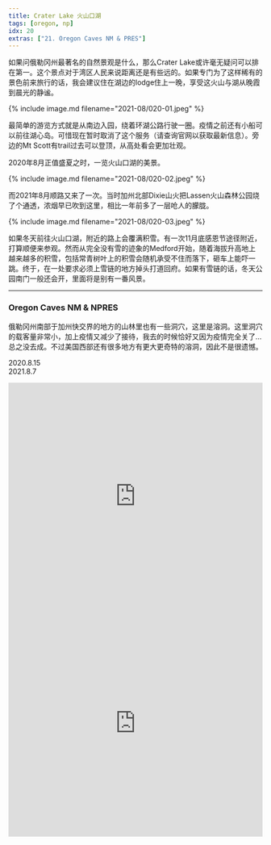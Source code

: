 ```yaml
---
title: Crater Lake 火山口湖
tags: [oregon, np]
idx: 20
extras: ["21. Oregon Caves NM & PRES"]
---
```


如果问俄勒冈州最著名的自然景观是什么，那么Crater Lake或许毫无疑问可以排在第一。这个景点对于湾区人民来说距离还是有些远的。如果专门为了这样稀有的景色前来旅行的话，我会建议住在湖边的lodge住上一晚，享受这火山与湖从晚霞到晨光的静谧。

{% include image.md filename="2021-08/020-01.jpeg" %}

最简单的游览方式就是从南边入园，绕着环湖公路行驶一圈。疫情之前还有小船可以前往湖心岛。可惜现在暂时取消了这个服务（请查询官网以获取最新信息）。旁边的Mt Scott有trail过去可以登顶，从高处看会更加壮观。

2020年8月正值盛夏之时，一览火山口湖的美景。

{% include image.md filename="2021-08/020-02.jpeg" %}

而2021年8月顺路又来了一次。当时加州北部Dixie山火把Lassen火山森林公园烧了个通透，浓烟早已吹到这里，相比一年前多了一层呛人的朦胧。

{% include image.md filename="2021-08/020-03.jpeg" %}

如果冬天前往火山口湖，附近的路上会覆满积雪。有一次11月底感恩节途径附近，打算顺便来参观。然而从完全没有雪的迹象的Medford开始，随着海拔升高地上越来越多的积雪，包括常青树叶上的积雪会随机承受不住而落下，砸车上能吓一跳。终于，在一处要求必须上雪链的地方掉头打道回府。如果有雪链的话，冬天公园南门一般还会开，里面将是别有一番风景。

---

### Oregon Caves NM & NPRES

俄勒冈州南部于加州快交界的地方的山林里也有一些洞穴，这里是溶洞。这里洞穴的载客量非常小，加上疫情又减少了接待，我去的时候恰好又因为疫情完全关了…总之没去成。不过美国西部还有很多地方有更大更奇特的溶洞，因此不是很遗憾。

2020.8.15<br>
2021.8.7

<iframe src="https://www.google.com/maps/embed?pb=!1m14!1m8!1m3!1d374005.6747793003!2d-122.2419879!3d42.9167422!3m2!1i1024!2i768!4f13.1!3m3!1m2!1s0x54c6170840e5e339%3A0x902bf2e1452fe3a3!2sCrater%20Lake%20National%20Park!5e0!3m2!1sen!2sus!4v1652160309122!5m2!1sen!2sus" width="100%" height="450" style="border:0;" allowfullscreen="" loading="lazy" referrerpolicy="no-referrer-when-downgrade"></iframe>

<iframe src="https://www.google.com/maps/embed?pb=!1m14!1m8!1m3!1d378895.48865235806!2d-123.411019!3d42.1048792!3m2!1i1024!2i768!4f13.1!3m3!1m2!1s0x54cfee79fbf2127d%3A0x928f6fc902b33e73!2sOregon%20Caves%20National%20Monument%20%26%20Preserve!5e0!3m2!1sen!2sus!4v1652160341642!5m2!1sen!2sus" width="100%" height="450" style="border:0;" allowfullscreen="" loading="lazy" referrerpolicy="no-referrer-when-downgrade"></iframe>
